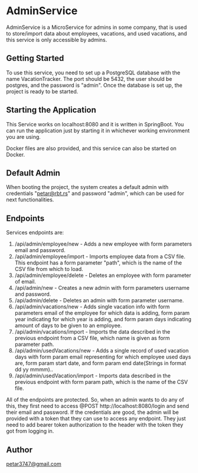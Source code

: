 # AdminService
AdminService is a MicroService for admins in some company, that is used to store/import data about employees, vacations, and used vacations, and this service is only accessible by admins.

## Getting Started
To use this service, you need to set up a PostgreSQL database with the name VacationTracker. The port should be 5432, the user should be postgres, and the password is "admin". Once the database is set up, the project is ready to be started.

## Starting the Application
This Service works on localhost:8080 and it is written in SpringBoot. You can run the application just by starting it in whichever working environment you are using.

Docker files are also provided, and this service can also be started on Docker.

## Default Admin
When booting the project, the system creates a default admin with credentials "petar@rbt.rs" and password "admin", which can be used for next functionalities.

## Endpoints
Services endpoints are:

1. /api/admin/employee/new - Adds a new employee with form parameters email and password.
2. /api/admin/employee/import - Imports employee data from a CSV file. This endpoint has a form parameter "path", which is the name of the CSV file from which to load.
3. /api/admin/employee/delete - Deletes an employee with form parameter of email.
4. /api/admin/new - Creates a new admin with form parameters username and password.
5. /api/admin/delete - Deletes an admin with form parameter username.
6. /api/admin/vacations/new - Adds single vacation info with form parameters email of the employee for which data is adding, form param year indicating for which year is adding, and form param days indicating amount of days to be given to an employee.
7. /api/admin/vacations/import - Imports the data described in the previous endpoint from a CSV file, which name is given as form parameter path.
8. /api/admin/usedVacations/new - Adds a single record of used vacation days with form param email representing for which employee used days are, form param start date, and form param end date(Strings in format dd yy mmmm)..
9. /api/admin/usedVacation/import - Imports data described in the previous endpoint with form param path, which is the name of the CSV file.

All of the endpoints are protected. So, when an admin wants to do any of this, they first need to access @POST http://localhost:8080/login and send their email and password. If the credentials are good, the admin will be provided with a token that they can use to access any endpoint. They just need to add bearer token authorization to the header with the token they got from logging in.

## Author
petar3747@gmail.com